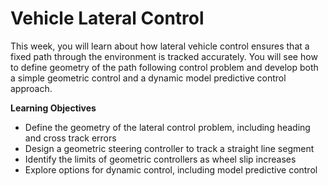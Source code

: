 
# Vehicle Lateral Control

This week, you will learn about how lateral vehicle control ensures that a fixed path through the environment is tracked accurately.
You will see how to define geometry of the path following control problem and develop both 
a simple geometric control and a dynamic model predictive control approach.

**Learning Objectives**

* Define the geometry of the lateral control problem, including heading and cross track errors
* Design a geometric steering controller to track a straight line segment
* Identify the limits of geometric controllers as wheel slip increases
* Explore options for dynamic control, including model predictive control
